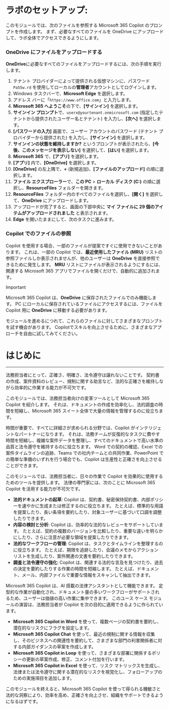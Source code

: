 # ラボのセットアップ:

このモジュールでは、次のファイルを参照する Microsoft 365 Copilot のプロンプトを作成します。 まず、必要なすべてのファイルを OneDrive にアップロードして、ラボ全体でアクセスできるようにします。


### OneDrive にファイルをアップロードする

**OneDrive**に必要なすべてのファイルをアップロードするには、次の手順を実行します。

1. テナント プロバイダーによって提供される仮想マシンに、パスワード `Pa55w.rd` を使用してローカルの**管理者**アカウントとしてログインします。
2. Windows タスクバーで、**Microsoft Edge** を選択します。
3. アドレス バーに「`https://www.office.com`」と入力します。
4. **Microsoft 365 へようこそ**の下で、**[サインイン]** を選択します。
5. **サインイン プロンプト**で、`userx@yourtenant.onmicrosoft.com` (指定したテナントから提供されたユーザー名とテナント) を入力し、**[次へ]** を選択します。
6. **[パスワードの入力]** 画面で、ユーザー アカウントのパスワード (テナント プロバイダーから提供された) を入力し、**[サインイン]** を選択します。
7. **サインインの状態を維持しますか?** というプロンプトが表示されたら、**[今後、このメッセージを表示しない]** を選択して、**[はい]** を選択します。
8. **Microsoft 365** で、**[アプリ]** を選択します。
9. **[アプリ]** 内で、**[OneDrive]** を選択します。
10. **[OneDrive]** の左上隅で、**+** (新規追加)、**[ファイルのアップロード]** の順に選択します。
11. **ファイル エクスプローラー**で、**この PC** > **ローカル ディスク (C:)** の順に選択し、**ResourceFiles** フォルダーを開きます。
12. **ResourceFiles** フォルダー内のすべてのファイルを選択し、**[開く]** を選択して、**OneDrive** にアップロードします。
13. アップロードが完了すると、画面の下部中央に **マイ ファイルに 29 個のアイテムがアップロードされました** と表示されます。
14. **Edge** を開いたままにして、次のタスクに進みます。

### Copilot でのファイルの参照

Copilot を使用する場合、一部のファイルが提案ですぐに使用できないことがあります。 これは、一部の Copilot では、**最近使用したファイル (MRU)** リストの参照ファイルしか表示されませんが、他のユーザーは **OneDrive** を直接参照できるために発生します。 **MRU** リストにファイルが表示されるようにするには、関連する Microsoft 365 アプリでファイルを開くだけで、自動的に追加されます。

> [!IMPORTANT]
> Microsoft 365 Copilot は、**OneDrive** に保存されたファイルでのみ機能します。 PC にローカルに保存されているファイルにアクセスするには、ファイルを Copilot 用に **OneDrive** に移動する必要があります。

モジュールを進めるにつれて、これらのファイルに対してさまざまなプロンプトを試す機会があります。 Copilotでスキルを向上させるために、さまざまなアプローチを自由に試してみてください。

# はじめに
---
法務担当者にとって、正確さ、明確さ、法令遵守は譲れないことです。 契約書の作成、案件資料のレビュー、規制に関する助言など、法的な正確さを維持しながら効率的に作業する能力が不可欠です。

このモジュールでは、法務担当者向けの変革ツールとして Microsoft 365 Copilot を紹介します。 それは、ドキュメントの作成を効率化し、法的調査の時間を短縮し、Microsoft 365 スイート全体で大量の情報を管理するのに役立ちます。

時間が重要で、すべてに詳細さが求められる分野では、Copilot がインテリジェントなパートナーになります。 それは、法務チームが反復的なタスクに費やす時間を短縮し、複雑な案件データを整理し、すべてのドキュメントで高い水準の品質と法令遵守を維持するのに役立ちます。 Word での契約の確認、Excel での案件タイムラインの追跡、Teams での社内チームとの共同作業、PowerPoint での簡単な準備のいずれを行う場合でも、Copilot は生産性と正確さを向上させることができます。

このモジュールでは、法務担当者に、日々の作業で Copilot を効果的に使用するためのツールを提供します。 法律の専門家には、次のことに Microsoft 365 Copilot を活用する能力が不可欠です。
- **法的ドキュメントの起草**: Copilot は、契約書、秘密保持契約書、内部ポリシーを速やかに生成または修正するのに役立ちます。 たとえば、標準的な用語を提案したり、長い条項を要約したり、対象ユーザーに基づいて口調を調整したりできます。
- **内容の検討と分析**: Copilot は、効率的な法的なレビューをサポートしています。 たとえば、契約の複数のバージョンを比較したり、重要な違いを明らかにしたり、さらに注意が必要な領域を提案したりできます。
- **法的なワークフローの管理**: Copilot は、タスクとタイムラインを整理するのに役立ちます。 たとえば、期限を追跡したり、会議のメモからアクション リストを生成したり、案件関連の文書を要約したりできます。
- **調査と法令遵守の強化**: Copilot は、関連する法的な言及を見つけたり、過去の決定を要約したりする作業の時間を短縮します。 たとえば、ドキュメント、メール、内部ファイルで重要な情報をスキャンして抽出できます。

Microsoft 365 Copilot は、AI 搭載の法律アシスタントとして機能できます。 定型的な作業が自動化され、ドキュメント量の多いワークフローがサポートされるため、ユーザーは価値の高い作業に集中できます。 このユース ケース モジュールの演習は、法務担当者が Copilot を次の目的に適用できるように作られています。
- **Microsoft 365 Copilot in Word** を使って、複数ページの契約書を要約し、潜在的なリスクにフラグを設定します。
- **Microsoft 365 Copilot Chat** を使って、最近の規制に関する情報を収集し、そのビジネスへの関連性を要約して、さまざまな部門の利害関係者に対する内部ガイダンスの草案を作成します。
- **Microsoft 365 Copilot in Loop** を使って、さまざまな部署に関係するポリシーの更新の草案作成、修正、コメント付加を行います。
- **Microsoft 365 Copilot in Excel** を使って、リスク マトリックスを生成し、法律または法令遵守に関する潜在的なリスクを視覚化し、フォローアップのための実施項目を追加します。

このモジュールを終えると、Microsoft 365 Copilot を使って得られる機敏さと法的な洞察により、効率を高め、正確さを向上させ、組織をサポートできるようになるはずです。

